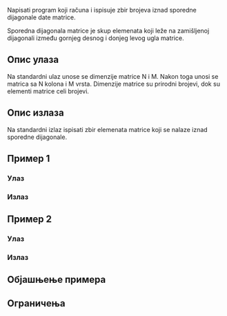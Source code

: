 Napisati program koji računa i ispisuje zbir brojeva iznad sporedne dijagonale date matrice.

Sporedna dijagonala matrice je skup elemenata koji leže na zamišljenoj dijagonali između gornjeg desnog i donjeg levog ugla matrice.

## Опис улаза

Na standardni ulaz unose se dimenzije matrice N i M. Nakon toga unosi se matrica sa N kolona i M vrsta. Dimenzije matrice su prirodni brojevi, dok su elementi matrice celi brojevi.

## Опис излаза

Na standardni izlaz ispisati zbir elemenata matrice koji se nalaze iznad sporedne dijagonale.

## Пример 1

### Улаз

### Излаз

## Пример 2

### Улаз

### Излаз

## Објашњење примера

## Ограничења